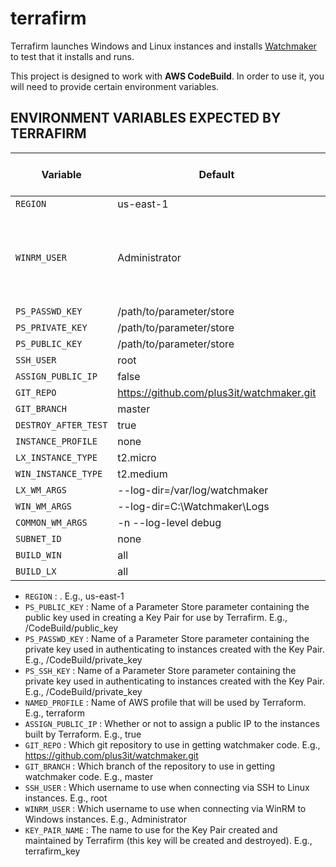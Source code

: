 # terrafirm
Terrafirm launches Windows and Linux instances and installs [Watchmaker](https://github.com/plus3it/watchmaker) to test that it installs and runs.

This project is designed to work with **AWS CodeBuild**. In order to use it, you will need to provide certain environment variables.

## ENVIRONMENT VARIABLES EXPECTED BY TERRAFIRM

Variable | Default | Req/Opt (in CodeBuild) | Description
--- | --- | --- | ---
`REGION` | us-east-1 | optional | AWS region
`WINRM_USER` | Administrator | optional | username to use when connecting via WinRM to Windows instances
`PS_PASSWD_KEY` | /path/to/parameter/store | REQUIRED | Ab
`PS_PRIVATE_KEY` | /path/to/parameter/store | REQUIRED | Ab
`PS_PUBLIC_KEY` | /path/to/parameter/store | REQUIRED | Ab
`SSH_USER` | root | optional | Ab
`ASSIGN_PUBLIC_IP` | false | optional | Ab
`GIT_REPO` | https://github.com/plus3it/watchmaker.git | optional | Ab
`GIT_BRANCH` | master | optional | Ab
`DESTROY_AFTER_TEST` | true | optional | Ab
`INSTANCE_PROFILE` | none | optional | Ab
`LX_INSTANCE_TYPE` | t2.micro | optional | Ab
`WIN_INSTANCE_TYPE` | t2.medium | optional | Ab
`LX_WM_ARGS` | --log-dir=/var/log/watchmaker | optional | Ab
`WIN_WM_ARGS` | --log-dir=C:\\Watchmaker\\Logs | optional | Ab
`COMMON_WM_ARGS` | -n --log-level debug | optional | Ab
`SUBNET_ID` | none | optional | Ab
`BUILD_WIN` | all | optional | Ab
`BUILD_LX` | all | optional | Ab


- `REGION`            : . E.g., us-east-1
- `PS_PUBLIC_KEY`     : Name of a Parameter Store parameter containing the public key used in creating a Key Pair for use by Terrafirm. E.g., /CodeBuild/public_key
- `PS_PASSWD_KEY`     : Name of a Parameter Store parameter containing the private key used in authenticating to instances created with the Key Pair. E.g., /CodeBuild/private_key
- `PS_SSH_KEY`        : Name of a Parameter Store parameter containing the private key used in authenticating to instances created with the Key Pair. E.g., /CodeBuild/private_key
- `NAMED_PROFILE`    : Name of AWS profile that will be used by Terraform. E.g., terraform
- `ASSIGN_PUBLIC_IP`  : Whether or not to assign a public IP to the instances built by Terraform. E.g., true
- `GIT_REPO`          : Which git repository to use in getting watchmaker code. E.g., https://github.com/plus3it/watchmaker.git
- `GIT_BRANCH`        : Which branch of the repository to use in getting watchmaker code. E.g., master
- `SSH_USER`          : Which username to use when connecting via SSH to Linux instances. E.g., root
- `WINRM_USER`        : Which username to use when connecting via WinRM to Windows instances. E.g., Administrator
- `KEY_PAIR_NAME`     : The name to use for the Key Pair created and maintained by Terrafirm (this key will be created and destroyed). E.g., terrafirm_key
